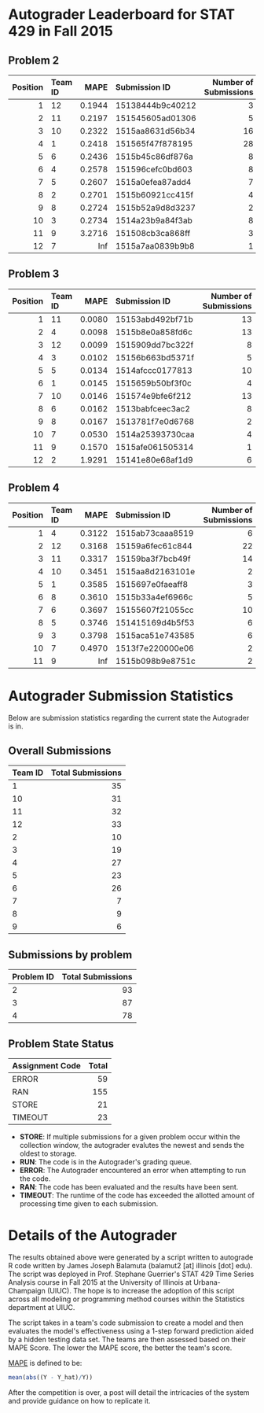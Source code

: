 Autograder Leaderboard for STAT 429 in Fall 2015
================================================

Problem 2
---------

|  Position| Team ID |    MAPE| Submission ID    |  Number of Submissions|
|---------:|:--------|-------:|:-----------------|----------------------:|
|         1| 12      |  0.1944| 15138444b9c40212 |                      3|
|         2| 11      |  0.2197| 151545605ad01306 |                      5|
|         3| 10      |  0.2322| 1515aa8631d56b34 |                     16|
|         4| 1       |  0.2418| 151565f47f878195 |                     28|
|         5| 6       |  0.2436| 1515b45c86df876a |                      8|
|         6| 4       |  0.2578| 151596cefc0bd603 |                      8|
|         7| 5       |  0.2607| 1515a0efea87add4 |                      7|
|         8| 2       |  0.2701| 1515b60921cc415f |                      4|
|         9| 8       |  0.2724| 1515b52a9d8d3237 |                      2|
|        10| 3       |  0.2734| 1514a23b9a84f3ab |                      8|
|        11| 9       |  3.2716| 151508cb3ca868ff |                      3|
|        12| 7       |     Inf| 1515a7aa0839b9b8 |                      1|

Problem 3
---------

|  Position| Team ID |    MAPE| Submission ID    |  Number of Submissions|
|---------:|:--------|-------:|:-----------------|----------------------:|
|         1| 11      |  0.0080| 15153abd492bf71b |                     13|
|         2| 4       |  0.0098| 1515b8e0a858fd6c |                     13|
|         3| 12      |  0.0099| 1515909dd7bc322f |                      8|
|         4| 3       |  0.0102| 15156b663bd5371f |                      5|
|         5| 5       |  0.0134| 1514afccc0177813 |                     10|
|         6| 1       |  0.0145| 1515659b50bf3f0c |                      4|
|         7| 10      |  0.0146| 151574e9bfe6f212 |                     13|
|         8| 6       |  0.0162| 1513babfceec3ac2 |                      8|
|         9| 8       |  0.0167| 1513781f7e0d6768 |                      2|
|        10| 7       |  0.0530| 1514a25393730caa |                      4|
|        11| 9       |  0.1570| 1515afe061505314 |                      1|
|        12| 2       |  1.9291| 15141e80e68af1d9 |                      6|

Problem 4
---------

|  Position| Team ID |    MAPE| Submission ID    |  Number of Submissions|
|---------:|:--------|-------:|:-----------------|----------------------:|
|         1| 4       |  0.3122| 1515ab73caaa8519 |                      6|
|         2| 12      |  0.3168| 15159a6fec61c844 |                     22|
|         3| 11      |  0.3317| 15159ba3f7bcb49f |                     14|
|         4| 10      |  0.3451| 1515aa8d2163101e |                      2|
|         5| 1       |  0.3585| 1515697e0faeaff8 |                      3|
|         6| 8       |  0.3610| 1515b33a4ef6966c |                      5|
|         7| 6       |  0.3697| 15155607f21055cc |                     10|
|         8| 5       |  0.3746| 151415169d4b5f53 |                      6|
|         9| 3       |  0.3798| 1515aca51e743585 |                      6|
|        10| 7       |  0.4970| 1513f7e220000e06 |                      2|
|        11| 9       |     Inf| 1515b098b9e8751c |                      2|

Autograder Submission Statistics
================================

Below are submission statistics regarding the current state the Autograder is in.

Overall Submissions
-------------------

| Team ID |  Total Submissions|
|:--------|------------------:|
| 1       |                 35|
| 10      |                 31|
| 11      |                 32|
| 12      |                 33|
| 2       |                 10|
| 3       |                 19|
| 4       |                 27|
| 5       |                 23|
| 6       |                 26|
| 7       |                  7|
| 8       |                  9|
| 9       |                  6|

Submissions by problem
----------------------

| Problem ID |  Total Submissions|
|:-----------|------------------:|
| 2          |                 93|
| 3          |                 87|
| 4          |                 78|

Problem State Status
--------------------

| Assignment Code |  Total|
|:----------------|------:|
| ERROR           |     59|
| RAN             |    155|
| STORE           |     21|
| TIMEOUT         |     23|

-   **STORE**: If multiple submissions for a given problem occur within the collection window, the autograder evalutes the newest and sends the oldest to storage.
-   **RUN**: The code is in the Autograder's grading queue.
-   **ERROR**: The Autograder encountered an error when attempting to run the code.
-   **RAN**: The code has been evaluated and the results have been sent.
-   **TIMEOUT**: The runtime of the code has exceeded the allotted amount of processing time given to each submission.

Details of the Autograder
=========================

The results obtained above were generated by a script written to autograde R code written by James Joseph Balamuta (balamut2 [at] illinois [dot] edu). The script was deployed in Prof. Stephane Guerrier's STAT 429 Time Series Analysis course in Fall 2015 at the University of Illinois at Urbana-Champaign (UIUC). The hope is to increase the adoption of this script across all modeling or programming method courses within the Statistics department at UIUC.

The script takes in a team's code submission to create a model and then evaluates the model's effectiveness using a 1-step forward prediction aided by a hidden testing data set. The teams are then assessed based on their MAPE Score. The lower the MAPE score, the better the team's score.

[MAPE](https://en.wikipedia.org/wiki/Mean_absolute_percentage_error) is defined to be:

``` r
mean(abs((Y - Y_hat)/Y))
```

After the competition is over, a post will detail the intricacies of the system and provide guidance on how to replicate it.
